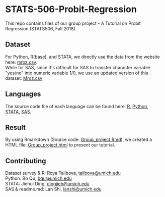 # STATS-506-Probit-Regression

This repo contains files of our  group project - A Tutorial on Probit Regression (STATS506, Fall 2018).

## Dataset
For Python, R(base), and STATA, we directly use the data from the website here: [mroz.csv](https://vincentarelbundock.github.io/Rdatasets/csv/carData/Mroz.csv).    
While for SAS, since it's difficult for SAS to transfer character variable "yes/no" into numeric variable 1/0, we use an updated version of this dataset: [Mroz.csv](https://raw.githubusercontent.com/boboququ/STATS-506-Probit-Regression/master/Mroz.csv)

## Languages 
The source code file of each language can be found here:
[R](https://github.com/boboququ/STATS-506-Probit-Regression/blob/talibova-patch-1/Group_project.R),
[Python](https://github.com/boboququ/STATS-506-Probit-Regression/tree/talibova-patch-1/Python),
[STATA](https://github.com/boboququ/STATS-506-Probit-Regression/blob/talibova-patch-1/Stata/Stata_probit.do),
[SAS](https://github.com/boboququ/STATS-506-Probit-Regression/blob/master/mroz_ls.sas).

## Result
By using Rmarkdown (Source code: [Group_project.Rmd](https://github.com/boboququ/STATS-506-Probit-Regression/blob/talibova-patch-1/Group_project.Rmd)), we created a HTML file: [Group_project.html](https://github.com/boboququ/STATS-506-Probit-Regression/blob/talibova-patch-1/Group_project.html) to present our tutorial.

## Contributing
Dataset survey & R: Roya Talibova, <talibova@umich.edu>   
Python: Bo Qu, <bqu@umich.edu>   
STATA: Jiehui Ding, <dingjieh@umich.edu>   
SAS & readme.md: Lan Shi, <lanshi@umich.edu>   

